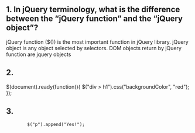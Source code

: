 ## 1.  In jQuery terminology, what is the difference between the “jQuery function” and the “jQuery object”?
jQuery function ($()) is the most important function in jQuery library. jQuery object is any object selected by selectors.
DOM objects return by jQuery function are jquery objects
## 2.
$(document).ready(function(){
            $("div > h1").css("backgroundColor", "red");
        });
## 3.
            $("p").append("Yes!");

